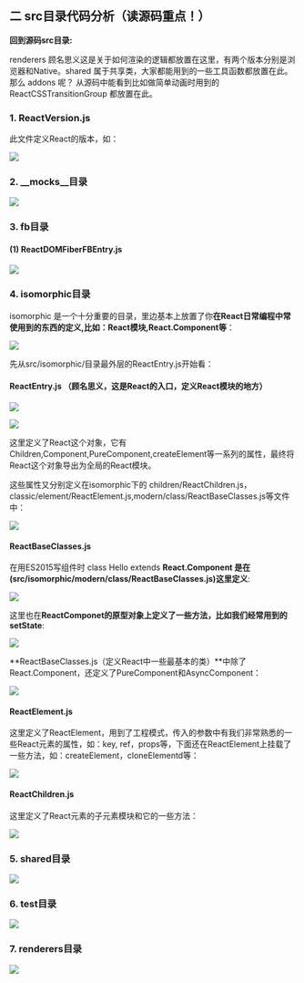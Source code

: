 ## 二 src目录代码分析（读源码重点！）

**回到源码src目录:**

renderers 顾名思义这是关于如何渲染的逻辑都放置在这里，有两个版本分别是浏览器和Native。shared 属于共享类，大家都能用到的一些工具函数都放置在此。那么 addons 呢？ 从源码中能看到比如做简单动画时用到的 ReactCSSTransitionGroup 都放置在此。

### 1. ReactVersion.js

此文件定义React的版本，如：

![](/assets/asdfasfavavfava.png)

### 2. __mocks__目录
![](/assets/WX20170810-1668727@2x.png)

### 3. fb目录

#### (1) ReactDOMFiberFBEntry.js

![](/assets/WX20170810-140838@2x.png)


### 4. isomorphic目录
isomorphic 是一个十分重要的目录，里边基本上放置了你**在React日常编程中常使用到的东西的定义,比如：React模块,React.Component等**：

![](/assets/WX20170810-141121@2x.png)

先从src/isomorphic/目录最外层的ReactEntry.js开始看：

#### ReactEntry.js （顾名思义，这是React的入口，定义React模块的地方）

![](/assets/WX20170929-194323@2x.png)

![](/assets/WX20170929-194836@2x.png)

这里定义了React这个对象，它有Children,Component,PureComponent,createElement等一系列的属性，最终将React这个对象导出为全局的React模块。

这些属性又分别定义在isomorphic下的 children/ReactChildren.js，classic/element/ReactElement.js,modern/class/ReactBaseClasses.js等文件中：

![](/assets/WX20170929-195306@2x.png)


#### ReactBaseClasses.js
在用ES2015写组件时 class Hello extends **React.Component 是在(src/isomorphic/modern/class/ReactBaseClasses.js)这里定义**:

![](/assets/reactcomponentdifine.png)

这里也在**ReactComponet的原型对象上定义了一些方法，比如我们经常用到的setState**:

![](/assets/reactsetstatefuncdef.png)

**ReactBaseClasses.js（定义React中一些最基本的类）**中除了React.Component，还定义了PureComponent和AsyncComponent：

![](/assets/WX20170929-193020@2x.png)

#### ReactElement.js

这里定义了ReactElement，用到了工程模式，传入的参数中有我们非常熟悉的一些React元素的属性，如：key, ref，props等，下面还在ReactElement上挂载了一些方法，如：createElement，cloneElementd等：

![](/assets/WX20171004-185552@2x.png)

#### ReactChildren.js
这里定义了React元素的子元素模块和它的一些方法：

![](/assets/WX20171004-195809@2x.png)


### 5. shared目录
![](/assets/WX20170810-141424@2x.png)

### 6. test目录
![](/assets/WX20170810-141450@2x.png)

### 7. renderers目录

![](/assets/WX20170810-142543@2x.png)






























